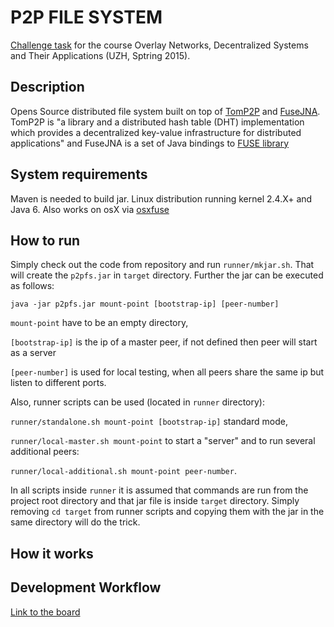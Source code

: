 P2P FILE SYSTEM
===============
[Challenge task](http://www.csg.uzh.ch/teaching/fs15/p2p/challenge.html) for the course Overlay Networks, Decentralized Systems and Their Applications (UZH, Sptring 2015).

## Description ##
Opens Source distributed file system built on top of [TomP2P](https://github.com/tomp2p/TomP2P) and [FuseJNA](https://github.com/EtiennePerot/fuse-jna). TomP2P is "a library and a distributed hash table (DHT) implementation which provides a decentralized key-value infrastructure for distributed applications" and FuseJNA is a set of Java bindings to [FUSE library](http://fuse.sourceforge.net/)

## System requirements ##
Maven is needed to build jar.
Linux distribution running kernel 2.4.X+ and Java 6.
Also works on osX via [osxfuse](https://osxfuse.github.io/)

## How to run ##
Simply check out the code from repository and run `runner/mkjar.sh`. That will create the `p2pfs.jar` in `target` directory.
Further the jar can be executed as follows:

`java -jar p2pfs.jar mount-point [bootstrap-ip] [peer-number]`

`mount-point` have to be an empty directory,

`[bootstrap-ip]` is the ip of a master peer, if not defined then peer will start as a server

`[peer-number]` is used for local testing, when all peers share the same ip but listen to different ports.

Also, runner scripts can be used (located in `runner` directory):

`runner/standalone.sh mount-point [bootstrap-ip]` standard mode,

`runner/local-master.sh mount-point` to start a "server" and to run several additional peers:

`runner/local-additional.sh mount-point peer-number`.

In all scripts inside `runner` it is assumed that commands are run from the project root directory and that jar file is inside `target` directory. Simply removing `cd target` from runner scripts and copying them with the jar in the same directory will do the trick.

## How it works ##

## Development Workflow ##
[Link to the board](https://trello.com/b/ylcjsnyd/challenge-task)
